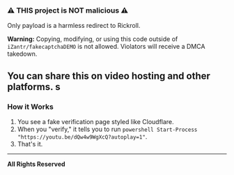 ### **⚠️ THIS project is NOT malicious ⚠️**

Only payload is a harmless redirect to Rickroll.

**Warning:** Copying, modifying, or using this code outside of `iZantr/fakecaptchaDEMO` is not allowed. Violators will receive a DMCA takedown.

You can share this on video hosting and other platforms.
s
---

### **How it Works**

1.  You see a fake verification page styled like Cloudflare.
2.  When you "verify," it tells you to run `powershell Start-Process "https://youtu.be/dQw4w9WgXcQ?autoplay=1"`.
3.  That's it.

---

**All Rights Reserved**
